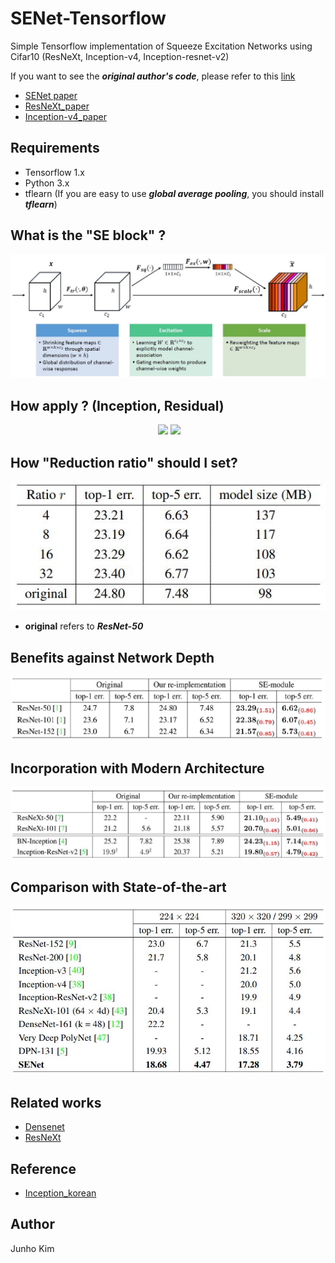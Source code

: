 # SENet-Tensorflow
Simple Tensorflow implementation of Squeeze Excitation Networks using Cifar10 (ResNeXt, Inception-v4, Inception-resnet-v2)

If you want to see the ***original author's code***, please refer to this [link](https://github.com/hujie-frank/SENet)

* [SENet paper](https://arxiv.org/abs/1709.01507)
* [ResNeXt_paper](https://arxiv.org/abs/1611.05431)
* [Inception-v4_paper](https://arxiv.org/abs/1602.07261)

## Requirements
* Tensorflow 1.x
* Python 3.x
* tflearn (If you are easy to use ***global average pooling***, you should install ***tflearn***)

## What is the "SE block" ?
![senet](./assests/senet_block.JPG)

## How apply ? (Inception, Residual)
<div align="center">
   <img src="https://github.com/hujie-frank/SENet/blob/master/figures/SE-Inception-module.jpg" width="420">
  <img src="https://github.com/hujie-frank/SENet/blob/master/figures/SE-ResNet-module.jpg"  width="420">
</div>

## How "Reduction ratio" should I set?
![reduction](./assests/reduction_ratio.JPG)
* **original** refers to ***ResNet-50***

## Benefits against Network Depth
![depth](./assests/benefit_depth.JPG)

## Incorporation with Modern Architecture
![incorporation](./assests/result2.JPG)

## Comparison with State-of-the-art
![compare](./assests/result.JPG)

## Related works
* [Densenet](https://github.com/taki0112/Densenet-Tensorflow)
* [ResNeXt](https://github.com/taki0112/ResNeXt-Tensorflow)

## Reference
* [Inception_korean](https://norman3.github.io/papers/docs/google_inception.html)

## Author
Junho Kim
